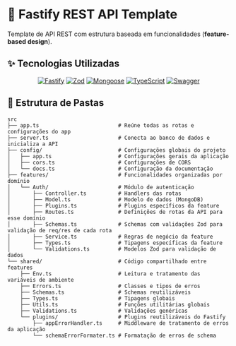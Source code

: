 # 🚀 Fastify REST API Template

Template de API REST com estrutura baseada em funcionalidades (**feature-based design**).

## ✨ Tecnologias Utilizadas

<div align="center">
  
  [![Fastify](https://img.shields.io/badge/Fastify-20232a?style=for-the-badge&logo=fastify&logoColor=white)](https://www.fastify.io/)
[![Zod](https://img.shields.io/badge/Zod-3178c6?style=for-the-badge&logo=zod&logoColor=white)](https://zod.dev/)
[![Mongoose](https://img.shields.io/badge/Mongoose-4EA94B?style=for-the-badge&logo=mongoose&logoColor=white)](https://www.mongodb.com/)
[![TypeScript](https://img.shields.io/badge/TypeScript-007ACC?style=for-the-badge&logo=typescript&logoColor=white)](https://www.typescriptlang.org/)
[![Swagger](https://img.shields.io/badge/Swagger-85EA2D?style=for-the-badge&logo=swagger&logoColor=black)](https://swagger.io/)

</div>

## 📁 Estrutura de Pastas

```
src
├── app.ts                         # Reúne todas as rotas e configurações do app
├── server.ts                      # Conecta ao banco de dados e inicializa a API
├── config/                        # Configurações globais do projeto
│   ├── app.ts                     # Configurações gerais da aplicação
│   ├── cors.ts                    # Configurações de CORS
│   └── docs.ts                    # Configuração da documentação
├── features/                      # Funcionalidades organizadas por domínio
│   └── Auth/                      # Módulo de autenticação
│       ├── Controller.ts          # Handlers das rotas
│       ├── Model.ts               # Modelo de dados (MongoDB)
│       ├── Plugins.ts             # Plugins específicos da feature
│       ├── Routes.ts              # Definições de rotas da API para esse domínio
│       ├── Schemas.ts             # Schemas com validações Zod para validação de req/res de cada rota
│       ├── Service.ts             # Regras de negócio da feature
│       ├── Types.ts               # Tipagens específicas da feature
│       └── Validations.ts         # Modelos Zod para validação de dados
└── shared/                        # Código compartilhado entre features
    ├── Env.ts                     # Leitura e tratamento das variáveis de ambiente
    ├── Errors.ts                  # Classes e tipos de erros
    ├── Schemas.ts                 # Schemas reutilizáveis
    ├── Types.ts                   # Tipagens globais
    ├── Utils.ts                   # Funções utilitárias globais
    ├── Validations.ts             # Validações genéricas
    └── plugins/                   # Plugins reutilizáveis do Fastify
        ├── appErrorHandler.ts     # Middleware de tratamento de erros da aplicação
        └── schemaErrorFormater.ts # Formatação de erros de schema
```
